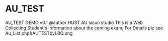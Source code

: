 AU_TEST
=======

AU_TEST DEMO v0.1
@author HUST AU sicun studio
This is a Web Collecting Student's Information about the coming exam;
For Details plz see Au_List.php&AUTESTbyLBQ.png

